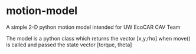 # motion-model
A simple 2-D python motion model intended for UW EcoCAR CAV Team 

The model is a python class which returns the vector [x,y,rho] when move() is called and passed the state vector [torque, theta]
